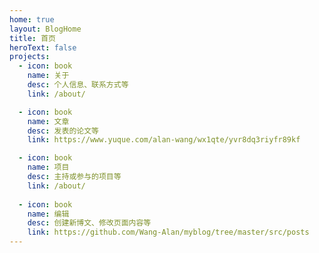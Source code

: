 ```yaml
---
home: true
layout: BlogHome
title: 首页
heroText: false
projects:
  - icon: book
    name: 关于
    desc: 个人信息、联系方式等
    link: /about/

  - icon: book
    name: 文章
    desc: 发表的论文等
    link: https://www.yuque.com/alan-wang/wx1qte/yvr8dq3riyfr89kf

  - icon: book
    name: 项目
    desc: 主持或参与的项目等
    link: /about/
    
  - icon: book
    name: 编辑
    desc: 创建新博文、修改页面内容等
    link: https://github.com/Wang-Alan/myblog/tree/master/src/posts
---
```


